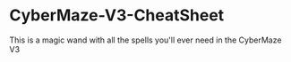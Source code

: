 # CyberMaze-V3-CheatSheet
This is a magic wand with all the spells you'll ever need in the CyberMaze V3
